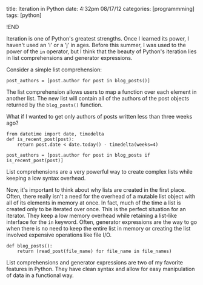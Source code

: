 title: Iteration in Python
date: 4:32pm 08/17/12
categories: [programmming]
tags: [python]

!END

Iteration is one of Python's greatest strengths. Once I learned its power, I 
haven't used an 'i' or a 'j' in ages. Before this summer, I was used to the 
power of the `in` operator, but I think that the beauty of Python's iteration 
lies in list comprehensions and generator expressions.

Consider a simple list comprehension:

    post_authors = [post.author for post in blog_posts()]

The list comprehension allows users to map a function over each element in 
another list. The new list will contain all of the authors of the post objects 
returned by the `blog_posts()` function.

What if I wanted to get only authors of posts written less than three weeks 
ago?

    from datetime import date, timedelta
    def is_recent_post(post):
        return post.date < date.today() - timedelta(weeks=4)

    post_authors = [post.author for post in blog_posts if is_recent_post(post)]

List comprehensions are a very powerful way to create complex lists while 
keeping a low syntax overhead.

Now, it's important to think about why lists are created in the first place.  
Often, there really isn't a need for the overhead of a mutable list object with 
all of its elements in memory at once. In fact, much of the time a list is 
created only to be iterated over once. This is the perfect situation for an 
iterator.  They keep a low memory overhead while retaining a list-like 
interface for the `in` keyword. Often, generator expressions are the way to go 
when there is no need to keep the entire list in memory or creating the list 
involved expensive operations like file I/O.

    def blog_posts():
        return (read_post(file_name) for file_name in file_names)

List comprehensions and generator expressions are two of my favorite features 
in Python. They have clean syntax and allow for easy manipulation of data in a 
functional way.
